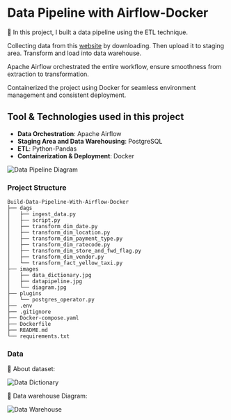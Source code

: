 # Data Pipeline with Airflow-Docker

🚀 In this project, I built a data pipeline using the ETL technique. 

Collecting data from this [website](https://www.nyc.gov/site/tlc/about/tlc-trip-record-data.page) by downloading. Then upload it to staging area. Transform and load into data warehouse. 

Apache Airflow orchestrated the entire workflow, ensure smoothness from extraction to transformation. 

Containerized the project using Docker for seamless environment management and consistent deployment.

## Tool & Technologies used in this project

- **Data Orchestration**: Apache Airflow
- **Staging Area and Data Warehousing**: PostgreSQL
- **ETL**: Python-Pandas
- **Containerization & Deployment**: Docker

![Data Pipeline Diagram](./images/datapipeline.jpg)

### Project Structure

```
Build-Data-Pipeline-With-Airflow-Docker
├── dags
│   ├── ingest_data.py
│   ├── script.py
│   ├── transform_dim_date.py
│   ├── transform_dim_location.py
│   ├── transform_dim_payment_type.py
│   ├── transform_dim_ratecode.py
│   ├── transform_dim_store_and_fwd_flag.py
│   ├── transform_dim_vendor.py
│   └── transform_fact_yellow_taxi.py
├── images
│   ├── data_dictionary.jpg
│   ├── datapipeline.jpg
│   └── diagram.jpg
├── plugins
│   └── postgres_operator.py
├── .env
├── .gitignore
├── Docker-compose.yaml
├── Dockerfile
├── README.md
└── requirements.txt
```

### Data

🚀 About dataset:

![Data Dictionary](./images/data_dictionary.jpg)

🚀 Data warehouse Diagram:

![Data Warehouse](./images/diagram.jpg)